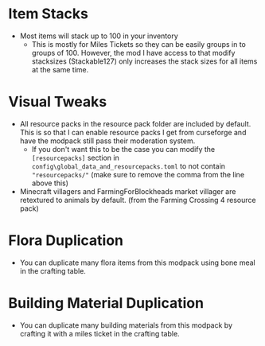 # Item Stacks
- Most items will stack up to 100 in your inventory
  - This is mostly for Miles Tickets so they can be easily groups in to groups of 100.  However, the mod I have access to that modify stacksizes (Stackable127) only increases the stack sizes for all items at the same time.

# Visual Tweaks
- All resource packs in the resource pack folder are included by default. This is so that I can enable resource packs I get from curseforge and have the modpack still pass their moderation system.
  - If you don't want this to be the case you can modify the `[resourcepacks]` section in `config\global_data_and_resourcepacks.toml` to not contain `"resourcepacks/"` (make sure to remove the comma from the line above this)
- Minecraft villagers and FarmingForBlockheads market villager are retextured to animals by default. (from the Farming Crossing 4 resource pack)

# Flora Duplication
- You can duplicate many flora items from this modpack using bone meal in the crafting table.

# Building Material Duplication
- You can duplicate many building materials from this modpack by crafting it with a miles ticket in the crafting table.